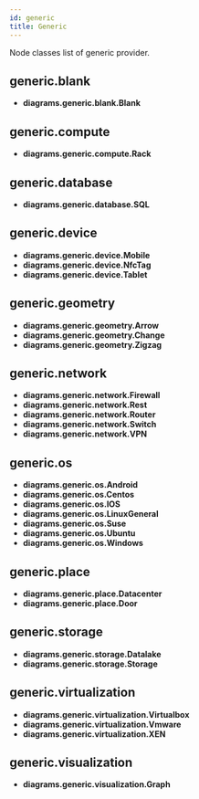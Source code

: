 ```yaml
---
id: generic
title: Generic
---
```


Node classes list of generic provider.

## generic.blank

- **diagrams.generic.blank.Blank**

## generic.compute

- **diagrams.generic.compute.Rack**

## generic.database

- **diagrams.generic.database.SQL**

## generic.device

- **diagrams.generic.device.Mobile**
- **diagrams.generic.device.NfcTag**
- **diagrams.generic.device.Tablet**

## generic.geometry

- **diagrams.generic.geometry.Arrow**
- **diagrams.generic.geometry.Change**
- **diagrams.generic.geometry.Zigzag**

## generic.network

- **diagrams.generic.network.Firewall**
- **diagrams.generic.network.Rest**
- **diagrams.generic.network.Router**
- **diagrams.generic.network.Switch**
- **diagrams.generic.network.VPN**

## generic.os

- **diagrams.generic.os.Android**
- **diagrams.generic.os.Centos**
- **diagrams.generic.os.IOS**
- **diagrams.generic.os.LinuxGeneral**
- **diagrams.generic.os.Suse**
- **diagrams.generic.os.Ubuntu**
- **diagrams.generic.os.Windows**

## generic.place

- **diagrams.generic.place.Datacenter**
- **diagrams.generic.place.Door**

## generic.storage

- **diagrams.generic.storage.Datalake**
- **diagrams.generic.storage.Storage**

## generic.virtualization

- **diagrams.generic.virtualization.Virtualbox**
- **diagrams.generic.virtualization.Vmware**
- **diagrams.generic.virtualization.XEN**

## generic.visualization

- **diagrams.generic.visualization.Graph**

